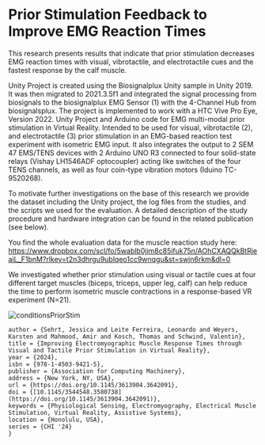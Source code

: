 # Prior Stimulation Feedback to Improve EMG Reaction Times

This research presents results that indicate that prior stimulation decreases EMG reaction times with visual, vibrotactile, and electrotactile cues and the fastest response by the calf muscle. 

Unity Project is created using the Biosignalplux Unity sample in Unity 2019. It was then migrated to 2021.3.5f1 and integrated the signal processing from biosignals to the biosignalplux EMG Sensor (1) with the 4-Channel Hub from biosignalsplux. The project is implemented to work with a HTC Vive Pro Eye, Version 2022. Unity Project and Arduino code for EMG multi-modal prior stimulation in Virtual Reality. 
Intended to be used for visual, vibrotactile (2), and electrotactile (3) prior stimulation in an EMG-based reaction test experiment with isometric EMG input. It also integrates the output to 2 SEM 47 EMS/TENS devices with 2 Arduino UNO R3 connected to four solid-state relays (Vishay LH1546ADF optocoupler) acting like switches of the four TENS channels, as well as four coin-type vibration motors (Iduino TC-
9520268).

To motivate further investigations on the base of this research we provide the dataset including the Unity project, the log files from the studies, and the scripts we used for the evaluation. 
A detailed description of the study procedure and hardware integration can be found in the related publication (see below).

You find the whole evaluation data for the muscle reaction study here: https://www.dropbox.com/scl/fo/5wablb0jim8c85ifuk75n/AOhCXAQQkBtRjeaiL_F1bnM?rlkey=t2n3dhrgu9ublqeo1cc9wnqgu&st=swjn6rkm&dl=0

We investigated whether prior stimulation using visual or tactile cues at four different target muscles (biceps, triceps, upper leg, calf) can help reduce the time to perform isometric muscle contractions in a response-based VR experiment (N=21). 

![conditionsPriorStim](https://github.com/user-attachments/assets/98de6338-5edb-496c-bfa0-7993ef670dee)

```@inproceedings{SehrtCHI2024,
author = {Sehrt, Jessica and Leite Ferreira, Leonardo and Weyers, Karsten and Mahmood, Amir and Kosch, Thomas and Schwind, Valentin},
title = {Improving Electromyographic Muscle Response Times through Visual and Tactile Prior Stimulation in Virtual Reality},
year = {2024},
isbn = {978-1-4503-9421-5},
publisher = {Association for Computing Machinery},
address = {New York, NY, USA},
url = {https://doi.org/10.1145/3613904.3642091},
doi = {[10.1145/3544548.3580738](https://doi.org/10.1145/3613904.3642091)},
keywords = {Physiological Sensing, Electromyography, Electrical Muscle Stimulation, Virtual Reality, Assistive Systems},
location = {Honolulu, USA},
series = {CHI '24}
}

